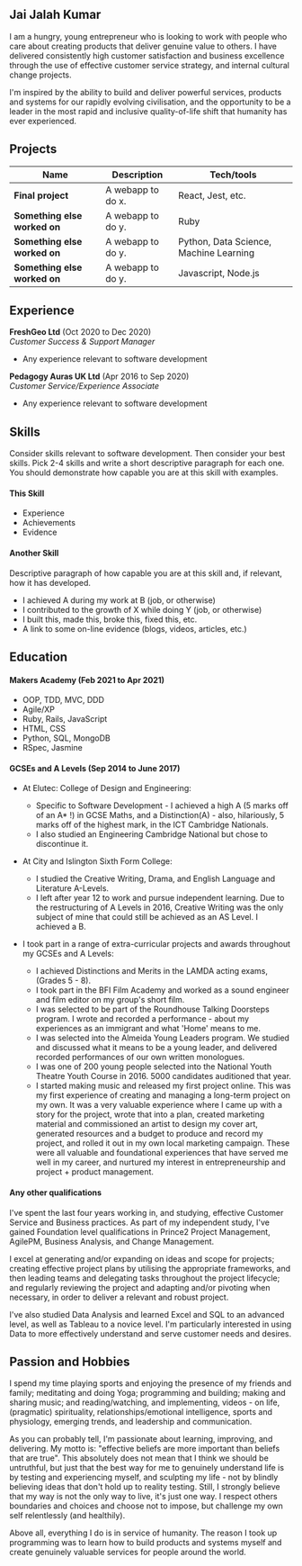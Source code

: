 ## Jai Jalah Kumar

I am a hungry, young entrepreneur who is looking to work with people who care about creating products that deliver genuine value to others. I have delivered consistently high customer satisfaction and business excellence through the use of effective customer service strategy, and internal cultural change projects.

I'm inspired by the ability to build and deliver powerful services, products and systems for our rapidly evolving civilisation, and the opportunity to be a leader in the most rapid and inclusive quality-of-life shift that humanity has ever experienced.

## Projects

| Name                         | Description       | Tech/tools        |
| ---------------------------- | ----------------- | ----------------- |
| **Final project**            | A webapp to do x. | React, Jest, etc. |
| **Something else worked on** | A webapp to do y. | Ruby              |
| **Something else worked on** | A webapp to do y. | Python, Data Science, Machine Learning |
| **Something else worked on** | A webapp to do y. | Javascript, Node.js|

## Experience

**FreshGeo Ltd** (Oct 2020 to Dec 2020)  
_Customer Success & Support Manager_

- Any experience relevant to software development

**Pedagogy Auras UK Ltd** (Apr 2016 to Sep 2020)  
_Customer Service/Experience Associate_

- Any experience relevant to software development

## Skills

Consider skills relevant to software development. Then consider your best skills. Pick 2-4 skills and write a short descriptive paragraph for each one. You should demonstrate how capable you are at this skill with examples.

#### This Skill

- Experience
- Achievements
- Evidence

#### Another Skill

Descriptive paragraph of how capable you are at this skill and, if relevant, how it has developed.

- I achieved A during my work at B (job, or otherwise)
- I contributed to the growth of X while doing Y (job, or otherwise)
- I built this, made this, broke this, fixed this, etc.
- A link to some on-line evidence (blogs, videos, articles, etc.)

## Education

#### Makers Academy (Feb 2021 to Apr 2021)

- OOP, TDD, MVC, DDD
- Agile/XP
- Ruby, Rails, JavaScript
- HTML, CSS
- Python, SQL, MongoDB
- RSpec, Jasmine

#### GCSEs and A Levels (Sep 2014 to June 2017)

- At Elutec: College of Design and Engineering:
   * Specific to Software Development - I achieved a high A (5 marks off of an A* !) in GCSE Maths, and a Distinction(A) - also, hilariously, 5 marks off of the highest mark, in the ICT Cambridge Nationals.
   * I also studied an Engineering Cambridge National but chose to discontinue it.

- At City and Islington Sixth Form College:
   * I studied the Creative Writing, Drama, and English Language and Literature A-Levels.
   * I left after year 12 to work and pursue independent learning. Due to the restructuring of A Levels in 2016, Creative Writing was the only subject of mine that could still be achieved as an AS Level. I achieved a B.

- I took part in a range of extra-curricular projects and awards throughout my GCSEs and A Levels:

   * I achieved Distinctions and Merits in the LAMDA acting exams, (Grades 5 - 8).
   * I took part in the BFI Film Academy and worked as a sound engineer and film editor on my group's short film.
   * I was selected to be part of the Roundhouse Talking Doorsteps program. I wrote and recorded a performance - about my experiences as an immigrant and what 'Home' means to me.
   * I was selected into the Almeida Young Leaders program. We studied and discussed what it means to be a young leader, and delivered recorded performances of our own written monologues.
   * I was one of 200 young people selected into the National Youth Theatre Youth Course in 2016. 5000 candidates auditioned that year.
   * I started making music and released my first project online. This was my first experience of creating and managing a long-term project on my own. It was a very valuable experience where I came up with a story for the project, wrote that into a plan, created marketing material and commissioned an artist to design my cover art, generated resources and a budget to produce and record my project, and rolled it out in my own local marketing campaign. These were all valuable and foundational experiences that have served me well in my career, and nurtured my interest in entrepreneurship and project + product management.

#### Any other qualifications

I've spent the last four years working in, and studying, effective Customer Service and Business practices. As part of my independent study, I've gained Foundation level qualifications in Prince2 Project Management, AgilePM, Business Analysis, and Change Management.

I excel at generating and/or expanding on ideas and scope for projects; creating effective project plans by utilising the appropriate frameworks, and then leading teams and delegating tasks throughout the project lifecycle; and regularly reviewing the project and adapting and/or pivoting when necessary, in order to deliver a relevant and robust project.

I've also studied Data Analysis and learned Excel and SQL to an advanced level, as well as Tableau to a novice level. I'm particularly interested in using Data to more effectively understand and serve customer needs and desires.

## Passion and Hobbies

I spend my time playing sports and enjoying the presence of my friends and family; meditating and doing Yoga; programming and building; making and sharing music; and reading/watching, and implementing, videos - on life, (pragmatic) spirituality, relationships/emotional intelligence, sports and physiology, emerging trends, and leadership and communication.

As you can probably tell, I'm passionate about learning, improving, and delivering. My motto is: "effective beliefs are more important than beliefs that are true". This absolutely does not mean that I think we should be untruthful, but just that the best way for me to genuinely understand life is by testing and experiencing myself, and sculpting my life - not by blindly believing ideas that don't hold up to reality testing. Still, I strongly believe that my way is not the only way to live, it's just one way. I respect others boundaries and choices and choose not to impose, but challenge my own self relentlessly (and healthily).

Above all, everything I do is in service of humanity. The reason I took up programming was to learn how to build products and systems myself and create genuinely valuable services for people around the world.
